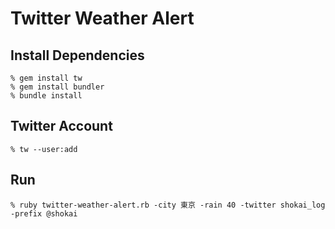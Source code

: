 Twitter Weather Alert
=====================


Install Dependencies
--------------------

    % gem install tw
    % gem install bundler
    % bundle install


Twitter Account
---------------

    % tw --user:add


Run
---

    % ruby twitter-weather-alert.rb -city 東京 -rain 40 -twitter shokai_log -prefix @shokai
